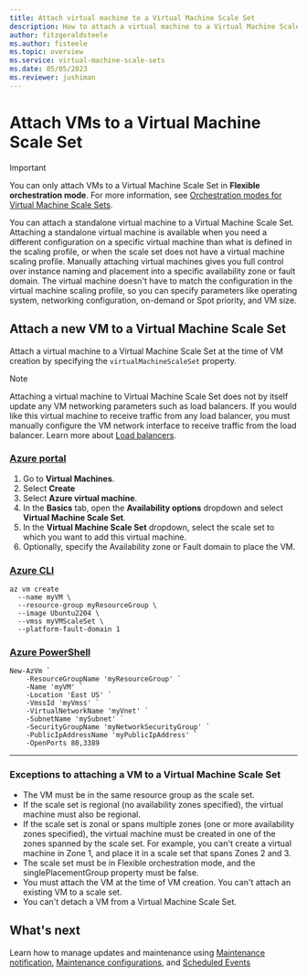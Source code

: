 ```yaml
---
title: Attach virtual machine to a Virtual Machine Scale Set
description: How to attach a virtual machine to a Virtual Machine Scale Set
author: fitzgeraldsteele 
ms.author: fisteele 
ms.topic: overview
ms.service: virtual-machine-scale-sets
ms.date: 05/05/2023
ms.reviewer: jushiman
---
```


# Attach VMs to a Virtual Machine Scale Set

> [!IMPORTANT]
> You can only attach VMs to a Virtual Machine Scale Set in **Flexible orchestration mode**. For more information, see [Orchestration modes for Virtual Machine Scale Sets](./virtual-machine-scale-sets-orchestration-modes.md).

You can attach a standalone virtual machine to a Virtual Machine Scale Set. Attaching a standalone virtual machine is available when you need a different configuration on a specific virtual machine than what is defined in the scaling profile, or when the scale set does not have a virtual machine scaling profile. Manually attaching virtual machines gives you full control over instance naming and placement into a specific availability zone or fault domain. The virtual machine doesn't have to match the configuration in the virtual machine scaling profile, so you can specify parameters like operating system, networking configuration, on-demand or Spot priority, and VM size.

## Attach a new VM to a Virtual Machine Scale Set

Attach a virtual machine to a Virtual Machine Scale Set at the time of VM creation by specifying the `virtualMachineScaleSet` property. 

> [!NOTE]
> Attaching a virtual machine to Virtual Machine Scale Set does not by itself update any VM networking parameters such as load balancers. If you would like this virtual machine to receive traffic from any load balancer, you must manually configure the VM network interface to receive traffic from the load balancer.  Learn more about [Load balancers](../virtual-network/network-overview.md#load-balancers).

### [Azure portal](#tab/portal)

1. Go to **Virtual Machines**.
1. Select **Create**
2. Select **Azure virtual machine**.
3. In the **Basics** tab, open the **Availability options** dropdown and select **Virtual Machine Scale Set**.
4. In the **Virtual Machine Scale Set** dropdown, select the scale set to which you want to add this virtual machine.
5. Optionally, specify the Availability zone or Fault domain to place the VM.

### [Azure CLI](#tab/cli)

```azurecli-interactive
az vm create 
  --name myVM \
  --resource-group myResourceGroup \
  --image Ubuntu2204 \
  --vmss myVMScaleSet \
  --platform-fault-domain 1
```

### [Azure PowerShell](#tab/powershell)

```azurepowershell-interactive
New-AzVm `
    -ResourceGroupName 'myResourceGroup' `
    -Name 'myVM' `
    -Location 'East US' `
    -VmssId 'myVmss' `
    -VirtualNetworkName 'myVnet' `
    -SubnetName 'mySubnet' `
    -SecurityGroupName 'myNetworkSecurityGroup' `
    -PublicIpAddressName 'myPublicIpAddress' `
    -OpenPorts 80,3389
```

---

### Exceptions to attaching a VM to a Virtual Machine Scale Set

- The VM must be in the same resource group as the scale set.
- If the scale set is regional (no availability zones specified), the virtual machine must also be regional. 
- If the scale set is zonal or spans multiple zones (one or more availability zones specified), the virtual machine must be created in one of the zones spanned by the scale set. For example, you can't create a virtual machine in Zone 1, and place it in a scale set that spans Zones 2 and 3.
- The scale set must be in Flexible orchestration mode, and the singlePlacementGroup property must be false.
- You must attach the VM at the time of VM creation. You can't attach an existing VM to a scale set.
- You can't detach a VM from a Virtual Machine Scale Set.

## What's next
Learn how to manage updates and maintenance using [Maintenance notification](virtual-machine-scale-sets-maintenance-notifications.md), [Maintenance configurations](../virtual-machines/maintenance-configurations.md), and [Scheduled Events](../virtual-machines/linux/scheduled-events.md)
